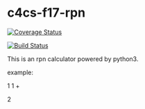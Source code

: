 # c4cs-f17-rpn
[![Coverage Status](https://coveralls.io/repos/github/qiaotianyu/c4cs-f17-rpn/badge.svg?branch=master)](https://coveralls.io/github/qiaotianyu/c4cs-f17-rpn?branch=master)

[![Build Status](https://travis-ci.org/qiaotianyu/c4cs-f17-rpn.svg?branch=master)](https://travis-ci.org/qiaotianyu/c4cs-f17-rpn)

This is an rpn calculator powered by python3.

example:

1 1 +
 
2
